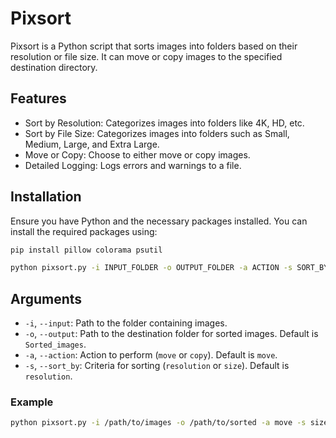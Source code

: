 # Pixsort

Pixsort is a Python script that sorts images into folders based on their resolution or file size. It can move or copy images to the specified destination directory.

## Features

- Sort by Resolution: Categorizes images into folders like 4K, HD, etc.
- Sort by File Size: Categorizes images into folders such as Small, Medium, Large, and Extra Large.
- Move or Copy: Choose to either move or copy images.
- Detailed Logging: Logs errors and warnings to a file.

## Installation

Ensure you have Python and the necessary packages installed. You can install the required packages using:

```bash
pip install pillow colorama psutil
```

```bash
python pixsort.py -i INPUT_FOLDER -o OUTPUT_FOLDER -a ACTION -s SORT_BY
```

## Arguments

- `-i`, `--input`: Path to the folder containing images.
- `-o`, `--output`: Path to the destination folder for sorted images. Default is `Sorted_images`.
- `-a`, `--action`: Action to perform (`move` or `copy`). Default is `move`.
- `-s`, `--sort_by`: Criteria for sorting (`resolution` or `size`). Default is `resolution`.

### Example

```bash
python pixsort.py -i /path/to/images -o /path/to/sorted -a move -s size
```
